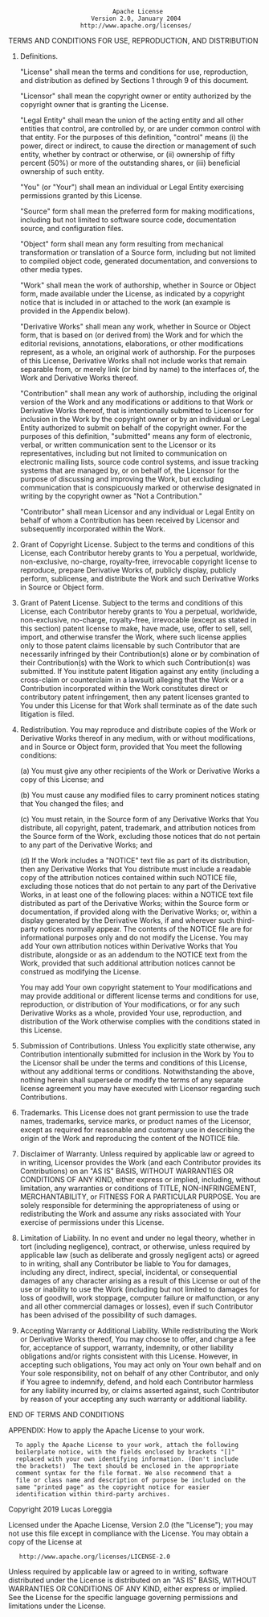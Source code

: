 ﻿                                 Apache License                           Version 2.0, January 2004                        http://www.apache.org/licenses/   TERMS AND CONDITIONS FOR USE, REPRODUCTION, AND DISTRIBUTION   1. Definitions.      "License" shall mean the terms and conditions for use, reproduction,      and distribution as defined by Sections 1 through 9 of this document.      "Licensor" shall mean the copyright owner or entity authorized by      the copyright owner that is granting the License.      "Legal Entity" shall mean the union of the acting entity and all      other entities that control, are controlled by, or are under common      control with that entity. For the purposes of this definition,      "control" means (i) the power, direct or indirect, to cause the      direction or management of such entity, whether by contract or      otherwise, or (ii) ownership of fifty percent (50%) or more of the      outstanding shares, or (iii) beneficial ownership of such entity.      "You" (or "Your") shall mean an individual or Legal Entity      exercising permissions granted by this License.      "Source" form shall mean the preferred form for making modifications,      including but not limited to software source code, documentation      source, and configuration files.      "Object" form shall mean any form resulting from mechanical      transformation or translation of a Source form, including but      not limited to compiled object code, generated documentation,      and conversions to other media types.      "Work" shall mean the work of authorship, whether in Source or      Object form, made available under the License, as indicated by a      copyright notice that is included in or attached to the work      (an example is provided in the Appendix below).      "Derivative Works" shall mean any work, whether in Source or Object      form, that is based on (or derived from) the Work and for which the      editorial revisions, annotations, elaborations, or other modifications      represent, as a whole, an original work of authorship. For the purposes      of this License, Derivative Works shall not include works that remain      separable from, or merely link (or bind by name) to the interfaces of,      the Work and Derivative Works thereof.      "Contribution" shall mean any work of authorship, including      the original version of the Work and any modifications or additions      to that Work or Derivative Works thereof, that is intentionally      submitted to Licensor for inclusion in the Work by the copyright owner      or by an individual or Legal Entity authorized to submit on behalf of      the copyright owner. For the purposes of this definition, "submitted"      means any form of electronic, verbal, or written communication sent      to the Licensor or its representatives, including but not limited to      communication on electronic mailing lists, source code control systems,      and issue tracking systems that are managed by, or on behalf of, the      Licensor for the purpose of discussing and improving the Work, but      excluding communication that is conspicuously marked or otherwise      designated in writing by the copyright owner as "Not a Contribution."      "Contributor" shall mean Licensor and any individual or Legal Entity      on behalf of whom a Contribution has been received by Licensor and      subsequently incorporated within the Work.   2. Grant of Copyright License. Subject to the terms and conditions of      this License, each Contributor hereby grants to You a perpetual,      worldwide, non-exclusive, no-charge, royalty-free, irrevocable      copyright license to reproduce, prepare Derivative Works of,      publicly display, publicly perform, sublicense, and distribute the      Work and such Derivative Works in Source or Object form.   3. Grant of Patent License. Subject to the terms and conditions of      this License, each Contributor hereby grants to You a perpetual,      worldwide, non-exclusive, no-charge, royalty-free, irrevocable      (except as stated in this section) patent license to make, have made,      use, offer to sell, sell, import, and otherwise transfer the Work,      where such license applies only to those patent claims licensable      by such Contributor that are necessarily infringed by their      Contribution(s) alone or by combination of their Contribution(s)      with the Work to which such Contribution(s) was submitted. If You      institute patent litigation against any entity (including a      cross-claim or counterclaim in a lawsuit) alleging that the Work      or a Contribution incorporated within the Work constitutes direct      or contributory patent infringement, then any patent licenses      granted to You under this License for that Work shall terminate      as of the date such litigation is filed.   4. Redistribution. You may reproduce and distribute copies of the      Work or Derivative Works thereof in any medium, with or without      modifications, and in Source or Object form, provided that You      meet the following conditions:      (a) You must give any other recipients of the Work or          Derivative Works a copy of this License; and      (b) You must cause any modified files to carry prominent notices          stating that You changed the files; and      (c) You must retain, in the Source form of any Derivative Works          that You distribute, all copyright, patent, trademark, and          attribution notices from the Source form of the Work,          excluding those notices that do not pertain to any part of          the Derivative Works; and      (d) If the Work includes a "NOTICE" text file as part of its          distribution, then any Derivative Works that You distribute must          include a readable copy of the attribution notices contained          within such NOTICE file, excluding those notices that do not          pertain to any part of the Derivative Works, in at least one          of the following places: within a NOTICE text file distributed          as part of the Derivative Works; within the Source form or          documentation, if provided along with the Derivative Works; or,          within a display generated by the Derivative Works, if and          wherever such third-party notices normally appear. The contents          of the NOTICE file are for informational purposes only and          do not modify the License. You may add Your own attribution          notices within Derivative Works that You distribute, alongside          or as an addendum to the NOTICE text from the Work, provided          that such additional attribution notices cannot be construed          as modifying the License.      You may add Your own copyright statement to Your modifications and      may provide additional or different license terms and conditions      for use, reproduction, or distribution of Your modifications, or      for any such Derivative Works as a whole, provided Your use,      reproduction, and distribution of the Work otherwise complies with      the conditions stated in this License.   5. Submission of Contributions. Unless You explicitly state otherwise,      any Contribution intentionally submitted for inclusion in the Work      by You to the Licensor shall be under the terms and conditions of      this License, without any additional terms or conditions.      Notwithstanding the above, nothing herein shall supersede or modify      the terms of any separate license agreement you may have executed      with Licensor regarding such Contributions.   6. Trademarks. This License does not grant permission to use the trade      names, trademarks, service marks, or product names of the Licensor,      except as required for reasonable and customary use in describing the      origin of the Work and reproducing the content of the NOTICE file.   7. Disclaimer of Warranty. Unless required by applicable law or      agreed to in writing, Licensor provides the Work (and each      Contributor provides its Contributions) on an "AS IS" BASIS,      WITHOUT WARRANTIES OR CONDITIONS OF ANY KIND, either express or      implied, including, without limitation, any warranties or conditions      of TITLE, NON-INFRINGEMENT, MERCHANTABILITY, or FITNESS FOR A      PARTICULAR PURPOSE. You are solely responsible for determining the      appropriateness of using or redistributing the Work and assume any      risks associated with Your exercise of permissions under this License.   8. Limitation of Liability. In no event and under no legal theory,      whether in tort (including negligence), contract, or otherwise,      unless required by applicable law (such as deliberate and grossly      negligent acts) or agreed to in writing, shall any Contributor be      liable to You for damages, including any direct, indirect, special,      incidental, or consequential damages of any character arising as a      result of this License or out of the use or inability to use the      Work (including but not limited to damages for loss of goodwill,      work stoppage, computer failure or malfunction, or any and all      other commercial damages or losses), even if such Contributor      has been advised of the possibility of such damages.   9. Accepting Warranty or Additional Liability. While redistributing      the Work or Derivative Works thereof, You may choose to offer,      and charge a fee for, acceptance of support, warranty, indemnity,      or other liability obligations and/or rights consistent with this      License. However, in accepting such obligations, You may act only      on Your own behalf and on Your sole responsibility, not on behalf      of any other Contributor, and only if You agree to indemnify,      defend, and hold each Contributor harmless for any liability      incurred by, or claims asserted against, such Contributor by reason      of your accepting any such warranty or additional liability.   END OF TERMS AND CONDITIONS   APPENDIX: How to apply the Apache License to your work.      To apply the Apache License to your work, attach the following      boilerplate notice, with the fields enclosed by brackets "[]"      replaced with your own identifying information. (Don't include      the brackets!)  The text should be enclosed in the appropriate      comment syntax for the file format. We also recommend that a      file or class name and description of purpose be included on the      same "printed page" as the copyright notice for easier      identification within third-party archives.   Copyright 2019 Lucas Loreggia   Licensed under the Apache License, Version 2.0 (the "License");   you may not use this file except in compliance with the License.   You may obtain a copy of the License at       http://www.apache.org/licenses/LICENSE-2.0   Unless required by applicable law or agreed to in writing, software   distributed under the License is distributed on an "AS IS" BASIS,   WITHOUT WARRANTIES OR CONDITIONS OF ANY KIND, either express or implied.   See the License for the specific language governing permissions and   limitations under the License.